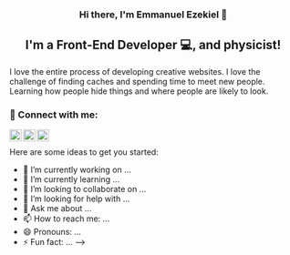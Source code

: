 
<h3 align="center">
Hi there, I'm Emmanuel Ezekiel 👋
</h3>

<h2 align="center">
I'm a Front-End Developer 💻, and physicist!
</h2> 

I love the entire process of developing creative websites. I love the challenge of finding caches and spending time to meet new people. Learning how people hide things and where people are likely to look.

### 🤝 Connect with me:

<a href="https://www.linkedin.com/in/Emmanuel-Emmanuel/"><img align="left" src="https://raw.githubusercontent.com/Emmanuel-Ezekiel/Emmanuel-Ezekiel/main/images/linkedin.svg" alt="Emmanuel-Ezekiel | LinkedIn" width="21px"/></a>
<a href="https://instagram.com/rungee.codes"><img align="left" src="https://raw.githubusercontent.com/Emmanuel-Ezekiel/Emmanuel-Ezekiel/main/images/instagram.svg" alt="Emmanuel-Ezekiel | Instagram" width="21px"/></a>
<a href="https://twitter.com/emagency95"><img align="left" src="https://raw.githubusercontent.com/Emmanuel-Ezekiel/Emmanuel-Ezekiel/main/images/twitter.svg" alt="Emmanuel-Ezekiel | twitter" width="21px"/></a>
</br>

Here are some ideas to get you started:

- 🔭 I’m currently working on ...
- 🌱 I’m currently learning ...
- 👯 I’m looking to collaborate on ...
- 🤔 I’m looking for help with ...
- 💬 Ask me about ...
- 📫 How to reach me: ...
- 😄 Pronouns: ...
- ⚡ Fun fact: ...
-->
